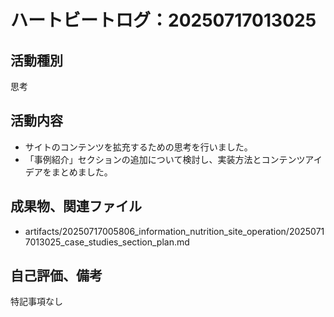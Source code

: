 # ハートビートログ：20250717013025

## 活動種別
思考

## 活動内容
- サイトのコンテンツを拡充するための思考を行いました。
- 「事例紹介」セクションの追加について検討し、実装方法とコンテンツアイデアをまとめました。

## 成果物、関連ファイル
- artifacts/20250717005806_information_nutrition_site_operation/20250717013025_case_studies_section_plan.md

## 自己評価、備考
特記事項なし

